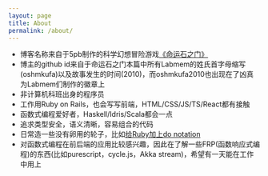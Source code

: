 ```yaml
---
layout: page
title: About
permalink: /about/
---
```


- 博客名称来自于5pb制作的科学幻想冒险游戏[《命运石之门》](https://zh.moegirl.org/zh-hans/%E5%91%BD%E8%BF%90%E7%9F%B3%E4%B9%8B%E9%97%A8)
- 博主的github id来自于命运石之门本篇中所有Labmem的姓氏首字母缩写(oshmkufa)以及故事发生的时间(2010)，而oshmkufa2010也出现在了凶真为Labmem们制作的徽章上
- 非计算机科班出身的程序员
- 工作用Ruby on Rails，也会写写前端，HTML/CSS/JS/TS/React都有接触
- 函数式编程爱好者，Haskell/Idris/Scala都会一点
- 追求类型安全，语义清晰，容易组合的代码
- 日常造一些没有卵用的轮子，比如[给Ruby加上do notation](https://github.com/oshmkufa2010/ruby-monad)
- 对函数式编程在前后端的应用比较感兴趣，因此在了解一些FRP(函数响应式编程)的东西(比如purescript，cycle.js，Akka stream)，希望有一天能在工作中用上
